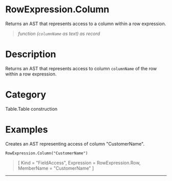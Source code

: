 ﻿# RowExpression.Column
Returns an AST that represents access to a column within a row expression.
> _function (<code>columnName</code> as text) as record_
# Description 
Returns an AST that represents access to column <code>columnName</code> of the row within a row expression.

# Category 
Table.Table construction
# Examples 
Creates an AST representing access of column "CustomerName".
```
RowExpression.Column("CustomerName")
```
> [
    Kind = "FieldAccess",
    Expression = RowExpression.Row,
    MemberName = "CustomerName"
]
***
